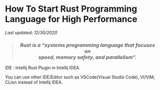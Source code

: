 # How To Start Rust Programming Language for High Performance

*Last updated: 12/30/2020*

> ### ***<p align="center"> Rust is a “systems programming language that focuses on <br>speed, memory safety, and parallelism”. </p>***

IDE : Intellij Rust Plugin in Intellij IDEA.

You can use other IDE/Editor such as VSCode(Visual Studio Code), VI/VIM, CLion instead of Intellij IDEA.
